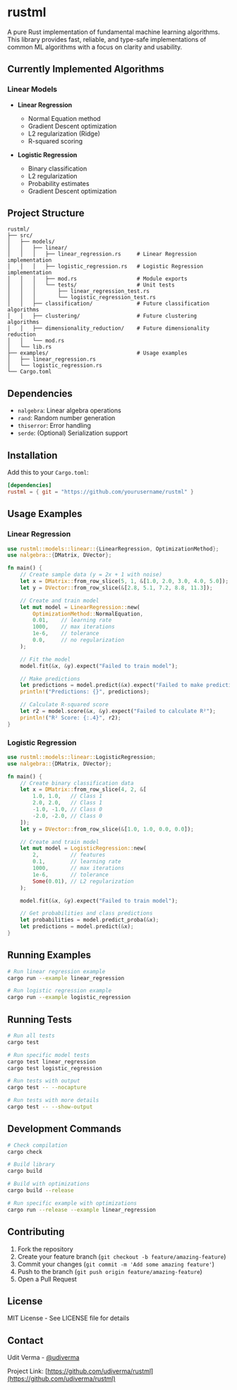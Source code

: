 # rustml

A pure Rust implementation of fundamental machine learning algorithms. This library provides fast, reliable, and type-safe implementations of common ML algorithms with a focus on clarity and usability.

## Currently Implemented Algorithms

### Linear Models
- **Linear Regression**
  - Normal Equation method
  - Gradient Descent optimization
  - L2 regularization (Ridge)
  - R-squared scoring

- **Logistic Regression**
  - Binary classification
  - L2 regularization
  - Probability estimates
  - Gradient Descent optimization

## Project Structure
```
rustml/
├── src/
│   ├── models/
│   │   ├── linear/
│   │   │   ├── linear_regression.rs     # Linear Regression implementation
│   │   │   ├── logistic_regression.rs   # Logistic Regression implementation
│   │   │   ├── mod.rs                   # Module exports
│   │   │   └── tests/                   # Unit tests
│   │   │       ├── linear_regression_test.rs
│   │   │       └── logistic_regression_test.rs
│   │   ├── classification/              # Future classification algorithms
│   │   ├── clustering/                  # Future clustering algorithms
│   │   ├── dimensionality_reduction/    # Future dimensionality reduction
│   │   └── mod.rs
│   └── lib.rs
├── examples/                            # Usage examples
│   ├── linear_regression.rs
│   └── logistic_regression.rs
└── Cargo.toml
```

## Dependencies
- `nalgebra`: Linear algebra operations
- `rand`: Random number generation
- `thiserror`: Error handling
- `serde`: (Optional) Serialization support

## Installation

Add this to your `Cargo.toml`:
```toml
[dependencies]
rustml = { git = "https://github.com/yourusername/rustml" }
```

## Usage Examples

### Linear Regression
```rust
use rustml::models::linear::{LinearRegression, OptimizationMethod};
use nalgebra::{DMatrix, DVector};

fn main() {
    // Create sample data (y = 2x + 1 with noise)
    let x = DMatrix::from_row_slice(5, 1, &[1.0, 2.0, 3.0, 4.0, 5.0]);
    let y = DVector::from_row_slice(&[2.8, 5.1, 7.2, 8.8, 11.3]);

    // Create and train model
    let mut model = LinearRegression::new(
        OptimizationMethod::NormalEquation,
        0.01,    // learning rate
        1000,    // max iterations
        1e-6,    // tolerance
        0.0,     // no regularization
    );

    // Fit the model
    model.fit(&x, &y).expect("Failed to train model");

    // Make predictions
    let predictions = model.predict(&x).expect("Failed to make predictions");
    println!("Predictions: {}", predictions);

    // Calculate R-squared score
    let r2 = model.score(&x, &y).expect("Failed to calculate R²");
    println!("R² Score: {:.4}", r2);
}
```

### Logistic Regression
```rust
use rustml::models::linear::LogisticRegression;
use nalgebra::{DMatrix, DVector};

fn main() {
    // Create binary classification data
    let x = DMatrix::from_row_slice(4, 2, &[
        1.0, 1.0,   // Class 1
        2.0, 2.0,   // Class 1
        -1.0, -1.0, // Class 0
        -2.0, -2.0, // Class 0
    ]);
    let y = DVector::from_row_slice(&[1.0, 1.0, 0.0, 0.0]);

    // Create and train model
    let mut model = LogisticRegression::new(
        2,          // features
        0.1,        // learning rate
        1000,       // max iterations
        1e-6,       // tolerance
        Some(0.01), // L2 regularization
    );

    model.fit(&x, &y).expect("Failed to train model");

    // Get probabilities and class predictions
    let probabilities = model.predict_proba(&x);
    let predictions = model.predict(&x);
}
```

## Running Examples
```bash
# Run linear regression example
cargo run --example linear_regression

# Run logistic regression example
cargo run --example logistic_regression
```

## Running Tests
```bash
# Run all tests
cargo test

# Run specific model tests
cargo test linear_regression
cargo test logistic_regression

# Run tests with output
cargo test -- --nocapture

# Run tests with more details
cargo test -- --show-output
```

## Development Commands
```bash
# Check compilation
cargo check

# Build library
cargo build

# Build with optimizations
cargo build --release

# Run specific example with optimizations
cargo run --release --example linear_regression
```

## Contributing

1. Fork the repository
2. Create your feature branch (`git checkout -b feature/amazing-feature`)
3. Commit your changes (`git commit -m 'Add some amazing feature'`)
4. Push to the branch (`git push origin feature/amazing-feature`)
5. Open a Pull Request

## License
MIT License - See LICENSE file for details

## Contact
Udit Verma - [@udiverma](https://www.linkedin.com/in/udiverma)

Project Link: [https://github.com/udiverma/rustml](https://github.com/udiverma/rustml)